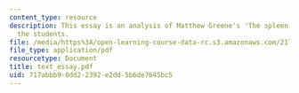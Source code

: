 ```yaml
---
content_type: resource
description: This essay is an analysis of Matthew Greene's 'The spleen' by one of
  the students.
file: /media/https%3A/open-learning-course-data-rc.s3.amazonaws.com/21l-704-studies-in-poetry-british-poetry-and-the-sciences-of-the-mind-fall-2004/717abbb90dd22392e2dd5b6de7645bc5_text_essay.pdf
file_type: application/pdf
resourcetype: Document
title: text_essay.pdf
uid: 717abbb9-0dd2-2392-e2dd-5b6de7645bc5
---
```

